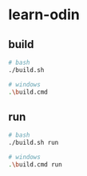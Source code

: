 # learn-odin

## build

```sh
# bash
./build.sh
```

```sh
# windows
.\build.cmd
```

## run

```sh
# bash
./build.sh run
```

```sh
# windows
.\build.cmd run
```
